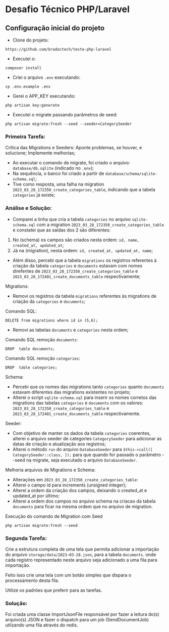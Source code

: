 
# Desafio Técnico PHP/Laravel

## Configuração inicial do projeto

- Clone do projeto:
```
https://github.com/bradoctech/teste-php-laravel
```

- Executei o:
```
composer install
```

- Criei o arquivo `.env` executando:
```
cp .env.example .env
```

- Gerei o APP_KEY executando:
```
php artisan key:generate
```

- Executei o migrate passando parâmetros de seed:
```
php artisan migrate:fresh --seed --seeder=CategorySeeder
```

### Primeira Tarefa:

Crítica das Migrations e Seeders: Aponte problemas, se houver, e solucione; Implemente melhorias;

- Ao executar o comando de migrate, foi criado o arquivo:  `database/db.sqlite` (indicado no `.env`);
- Na sequência, o banco foi criado a partir de `database/schema/sqlite-schema.sql`;
- Tive como resposta, uma falha na migration `2023_03_28_172350_create_categories_table`, indicando que a tabela `categories` já existe;

### Análise e Solução:

- Comparei a linha que cria a tabela `categories` no arquivo `sqlite-schema.sql` com a migration `2023_03_28_172350_create_categories_table` e constatei que as saídas dos 2 são diferentes:
1. No (schema) os campos são criados nesta ordem: `id, name, created_at, updated_at`;
1. Já na (migration), nesta ordem: `id, created_at, updated_at, name`;
- Além disso, percebi que a tabela `migrations` os registros referentes à criação da tabela `categories` e `documents` estavam com nomes direfentes de `2023_03_28_172350_create_categories_table` e `2023_03_28_172401_create_documents_table` respectivamente;

Migrations:

- Removi os registros da tabela `migrations` referentes às migrations de criação da `categories` e `documents`;

Comando SQL: 

```
DELETE from migrations where id in (5,6);
```

- Removi as tabelas `documents` e `categories` nesta ordem;

Comando SQL remoção `documents`:
```
DROP  table documents;
```

Comando SQL remoção `categories`: 

```
DROP  table categories;
```

Schema:

- Percebi que os nomes das migrations tanto `categories` quanto `documents` estavam diferentes das migrations existentes no projeto;
- Alterei o script `sqlite-schema.sql` para inserir os nomes corretos das migrations das tabelas `categories` e `documents` com os valores: `2023_03_28_172350_create_categories_table` e `2023_03_28_172401_create_documents_table` respectivamente.

Seeder:

- Com objetivo de manter os dados da tabela `categories` coerentes, alterei o arquivo seeder de categories `CategorySeeder` para adicionar as datas de criação e atualização aos registros;
- Alterei o método `run` do arquivo `DatabaseSeeder` para `$this->call([ CategorySeeder::class, ]);` para que quando for passado o parâmetro --seed na migrate, seja executado o arquivo `DatabaseSeeder`.

Melhoria arquivos de Migrations e Schema:

- Alterações em `2023_03_28_172350_create_categories_table`:
- Alterei o campo id para increments (unsigned integer);
- Alterei a ordem da criação dos campos, deixando o created_at e updated_at por último;
- Alterei a ordem dos campos no arquivo schema na criacao da tabela `documents` para ficar na mesma ordem que no arquivo de migration.

Execução do comando de Migration com Seed

```
php artisan migrate:fresh --seed
```

### Segunda Tarefa:

Crie a estrutura completa de uma tela que permita adicionar a importação do arquivo `storage/data/2023-03-28.json`, para a tabela `documents`. onde cada registro representado neste arquivo seja adicionado a uma fila para importação.

Feito isso crie uma tela com um botão simples que dispara o processamento desta fila.

Utilize os padrões que preferir para as tarefas.

### Solução:

Foi criada uma classe ImportJsonFile responsável por fazer a leitura do(s) arquivo(s) JSON e fazer o dispatch para um job (SendDocumentJob) utlizando uma fila através do redis.